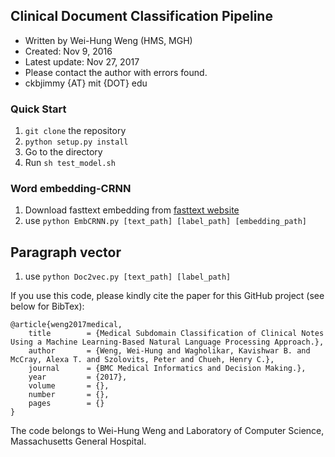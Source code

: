 ## Clinical Document Classification Pipeline

- Written by Wei-Hung Weng (HMS, MGH)
- Created: Nov 9, 2016
- Latest update: Nov 27, 2017
- Please contact the author with errors found.
- ckbjimmy {AT} mit {DOT} edu

### Quick Start
1. `git clone` the repository
2. `python setup.py install`
3. Go to the directory
4. Run `sh test_model.sh`

### Word embedding-CRNN
1. Download fasttext embedding from [fasttext website](https://fasttext.cc/docs/en/english-vectors.html)
2. use `python EmbCRNN.py [text_path] [label_path] [embedding_path]`

## Paragraph vector
1. use `python Doc2vec.py [text_path] [label_path]`

If you use this code, please kindly cite the paper for this GitHub project (see below for BibTex):

```
@article{weng2017medical,
	title        = {Medical Subdomain Classification of Clinical Notes Using a Machine Learning-Based Natural Language Processing Approach.},
	author       = {Weng, Wei-Hung and Wagholikar, Kavishwar B. and McCray, Alexa T. and Szolovits, Peter and Chueh, Henry C.},
	journal      = {BMC Medical Informatics and Decision Making.},
	year         = {2017},
	volume       = {},
	number       = {},
	pages        = {}
}
```

The code belongs to Wei-Hung Weng and Laboratory of Computer Science, Massachusetts General Hospital.